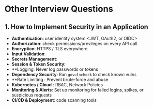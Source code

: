 
# Other Interview Questions

## 1. How to Implement Security in an Application

- **Authentication**: user identity system <JWT, OAuth2, or OIDC>
- **Authorization**: check permissions/previleges on every API call
- **Encryption**: HTTPS / TLS everywhere
- **Input Validation**:
- **Secrets Management**:
- **Session & Token Security**:
- **Logging: Never log passwords or tokens
- **Dependency Security**: Run `govulncheck` to check known vulns
- **Rate Limiting : Prevent brute-force and abuse
- **Kubernetes / Cloud** : RBAC, Network Policies
- **Monitoring & Alerts**: Set up monitoring for failed logins, spikes, or suspicious requests
- **CI/CD & Deployment**: code scanning tools
